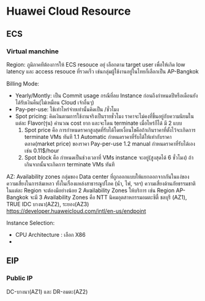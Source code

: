 # Huawei Cloud Resource

## ECS   
### Virtual manchine   
   Region: ภูมิภาคทีต้องการให้ ECS resouce อยุ่ เลือกตาม target user เพื่อให้เกิด low latency และ access resouce ที่รวดเร็ว เช่นกลุ่มผู้ใช้งานอยู่ในไทยก็เลือกเป็น AP-Bangkok 
   
   Billing Mode: 
   - Yearly/Montly: เป็น Commit usage กรณีที่ลบ Instance ก่อนถึงกำหนดปีหรือเดือนยังได้รับเงินคืน(ไม่เหมือน Cloud เจ้าอื่นๆ)
   - Pay-per-use: ใช้เท่าไหร่จ่ายเท่านั้นคิดเป็น /ชั่วโมง
   - Spot pricing: คิดเงินตามการใช้งานจริงเป็นรายชั่วโมง ราคาจะไม่คงที่ขึ้นอยู่กับความนิยมในแต่ละ Flavor(รุ่น) คำนวณ cost ยาก และจะโดน terminate เมื่อไหร่ก็ได้ มี 2 แบบ
      1. Spot price คือ การกำหนดราคาสูงสุดที่รับได้โดยเงื่อนไขคือถ้าเกินราคาที่ตั้งไว้จะเกิดการ terminate VMs ทันที
		1.1 Automatic กำหนดราคาที่รับได้ให้เท่ากับราคาตลาด(market price) ของราคา Pay-per-use
		1.2 manual กำหนดราคาที่รับได้เอง เช่น 0.11$/hour
      2. Spot block คือ กำหนดเป็นช่วงเวลาที่ VMs instance จะอยู่(สูงสุดได้ 6 ชั่วโมง) ถ้าเกินจากนั้นจะเกิดการ terminate VMs ทันที
   
   AZ: Availability zones กลุ่มของ Data center ที่ถูกออกแบบให้แยกออกจากกันในแง่ของความเสี่ยงในการล้มเหลว ทั้งในเรื่องแหล่งสาธารณูปโภค (น้ำ, ไฟ, ฯลฯ) ความเสี่ยงด้านภัยธรรมชาติ ในแต่ละ Region จะต้องมีอย่างน้อย 2 Availability Zones ให้บริการ เช่น Region AP-Bangkok จะมี 3 Availability Zones คือ NTT นิคมอุตสาหกรรมอมตะซิตี้ ชลบุรี (AZ1), TRUE IDC บางนา(AZ2), ระยอง(AZ3) https://developer.huaweicloud.com/intl/en-us/endpoint   

   Instance Selection:  
   - CPU Architecture : เลือก X86
   -    
## EIP   
### Public IP


DC-บางนา(AZ1) และ DR-อมตะ(AZ2)